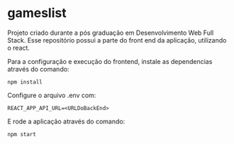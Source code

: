 # gameslist
Projeto criado durante a pós graduação em Desenvolvimento Web Full Stack. Esse repositório possui a parte do front end da aplicação, utilizando o react.

Para a configuração e execução do frontend, instale as dependencias através do comando:

```
npm install
```

Configure o arquivo .env com:

```
REACT_APP_API_URL=<URLDoBackEnd>
```

E rode a aplicação através do comando:

```
npm start
```